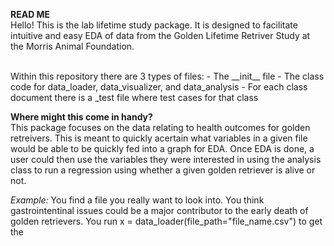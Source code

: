 **READ ME**
<br>
Hello! This is the lab lifetime study package. It is designed to facilitate intuitive and easy EDA of data from the Golden Lifetime Retriver Study at the Morris Animal
Foundation. 

<br>
Within this repository there are 3 types of files:
- The __init__ file
- The class code for data_loader, data_visualizer, and data_analysis
- For each class document there is a _test file where test cases for that class

**Where might this come in handy?**
<br>
This package focuses on the data relating to health outcomes for golden retreivers. This is meant to quickly acertain what variables in a given file would be able to 
be quickly fed into a graph for EDA. Once EDA is done, a user could then use the variables they were interested in using the analysis class to run a regression using whether a given golden retriever is alive or not.
<br>

*Example:*
You find a file you really want to look into. You think gastrointentinal issues could be a major contributor to the early death of golden retrievers. You run x = data_loader(file_path="file_name.csv")
to get the 

